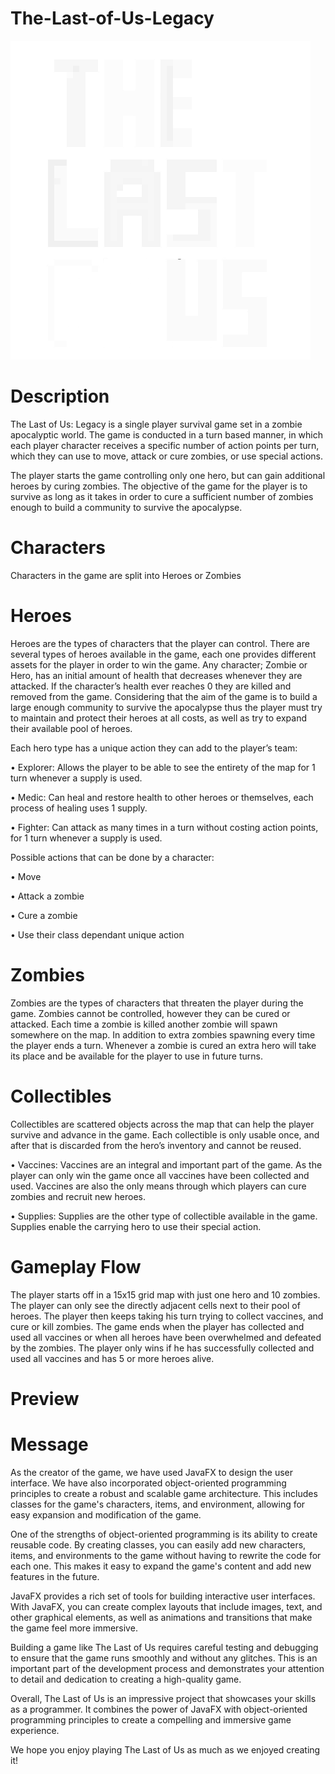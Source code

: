# The-Last-of-Us-Legacy

![](GUI/src/application/logo.png)

# Description
The Last of Us: Legacy is a single player survival game set in a zombie apocalyptic world. The game is conducted in a turn based manner, in which each player character receives a specific number of action points per turn, which they can use to move, attack or cure zombies, or use special actions.

The player starts the game controlling only one hero, but can gain additional heroes by curing zombies. The objective of the game for the player is to survive as long as it takes in order to cure a sufficient number of zombies enough to build a community to survive the apocalypse.

# Characters
Characters in the game are split into Heroes or Zombies

# Heroes
Heroes are the types of characters that the player can control. There are several types of heroes available in the game, each one provides different assets for the player in order to win the game.
Any character; Zombie or Hero, has an initial amount of health that decreases whenever they are attacked. If the character’s health ever reaches 0 they are killed and removed from the game.
Considering that the aim of the game is to build a large enough community to survive the apocalypse thus the player must try to maintain and protect their heroes at all costs, as well as try to expand their available pool of heroes.

Each hero type has a unique action they can add to the player’s team:

• Explorer: Allows the player to be able to see the entirety of the map for 1 turn whenever a supply is used.

• Medic: Can heal and restore health to other heroes or themselves, each process of healing uses 1 supply.

• Fighter: Can attack as many times in a turn without costing action points, for 1 turn whenever a supply is used.

Possible actions that can be done by a character:

• Move

• Attack a zombie

• Cure a zombie

• Use their class dependant unique action

# Zombies
Zombies are the types of characters that threaten the player during the game. Zombies cannot be controlled, however they can be cured or attacked. Each time a zombie is killed another zombie will spawn somewhere on the map. In addition to extra zombies spawning every time the player ends a turn.
Whenever a zombie is cured an extra hero will take its place and be available for the player to
use in future turns.

# Collectibles
Collectibles are scattered objects across the map that can help the player survive and advance in the game. Each collectible is only usable once, and after that is discarded from the hero’s inventory and cannot be reused.

• Vaccines: Vaccines are an integral and important part of the game. As the player can only win the game once all vaccines have been collected and used. Vaccines are also the only means through which players can cure zombies and recruit new heroes.

• Supplies: Supplies are the other type of collectible available in the game. Supplies enable the carrying hero to use their special action.

# Gameplay Flow
The player starts off in a 15x15 grid map with just one hero and 10 zombies. The player can only see the directly adjacent cells next to their pool of heroes. The player then keeps taking his turn trying to collect vaccines, and cure or kill zombies. The game ends when the player has collected and used all vaccines or when all heroes have been overwhelmed and defeated by the zombies. The player only wins if he has successfully collected and used all vaccines and has 5 or more heroes alive.

# Preview

# Message
As the creator of the game, we have used JavaFX to design the user interface. We have also incorporated object-oriented programming principles to create a robust and scalable game architecture. This includes classes for the game's characters, items, and environment, allowing for easy expansion and modification of the game.

One of the strengths of object-oriented programming is its ability to create reusable code. By creating classes, you can easily add new characters, items, and environments to the game without having to rewrite the code for each one. This makes it easy to expand the game's content and add new features in the future.

JavaFX provides a rich set of tools for building interactive user interfaces. With JavaFX, you can create complex layouts that include images, text, and other graphical elements, as well as animations and transitions that make the game feel more immersive.

Building a game like The Last of Us requires careful testing and debugging to ensure that the game runs smoothly and without any glitches. This is an important part of the development process and demonstrates your attention to detail and dedication to creating a high-quality game.

Overall, The Last of Us is an impressive project that showcases your skills as a programmer. It combines the power of JavaFX with object-oriented programming principles to create a compelling and immersive game experience.

We hope you enjoy playing The Last of Us as much as we enjoyed creating it!


